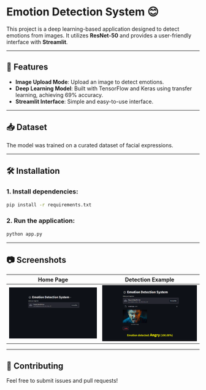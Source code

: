 # Emotion Detection System 😊

This project is a deep learning-based application designed to detect emotions from images. It utilizes **ResNet-50** and provides a user-friendly interface with **Streamlit**.

---

## 🚀 Features

- **Image Upload Mode**: Upload an image to detect emotions.
- **Deep Learning Model**: Built with TensorFlow and Keras using transfer learning, achieving 69% accuracy.
- **Streamlit Interface**: Simple and easy-to-use interface.

---

## 📥 Dataset

The model was trained on a curated dataset of facial expressions.

---

## 🛠 Installation

### 1. Install dependencies:

```bash
pip install -r requirements.txt
```

### 2. Run the application:

```bash
python app.py
```

---

## 📷 Screenshots

| Home Page  | Detection Example |
|------------|------------------|
| ![Home](src/images/home_page.PNG) | ![Detection](src/images/detection_page.PNG) |

---

## 🤝 Contributing

Feel free to submit issues and pull requests!

